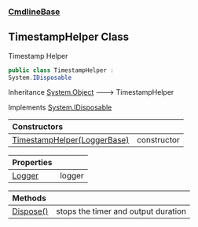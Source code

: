 ### [CmdlineBase](CmdlineBase.md 'CmdlineBase')

## TimestampHelper Class

Timestamp Helper

```csharp
public class TimestampHelper :
System.IDisposable
```

Inheritance [System.Object](https://docs.microsoft.com/en-us/dotnet/api/System.Object 'System.Object') &#129106; TimestampHelper

Implements [System.IDisposable](https://docs.microsoft.com/en-us/dotnet/api/System.IDisposable 'System.IDisposable')

| Constructors | |
| :--- | :--- |
| [TimestampHelper(LoggerBase)](TimestampHelper.TimestampHelper(LoggerBase).md 'CmdlineBase.TimestampHelper.TimestampHelper(CmdlineBase.LoggerBase)') | constructor |

| Properties | |
| :--- | :--- |
| [Logger](TimestampHelper.Logger.md 'CmdlineBase.TimestampHelper.Logger') | logger |

| Methods | |
| :--- | :--- |
| [Dispose()](TimestampHelper.Dispose().md 'CmdlineBase.TimestampHelper.Dispose()') | stops the timer and output duration |
